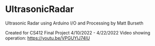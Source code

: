 # UltrasonicRadar
Ultrasonic Radar using Arduino I/O and Processing
by Matt Burseth

Created for CS412 Final Project 4/10/2022 - 4/22/2022
Video showing operation: https://youtu.be/VPGUYlJ74lU
